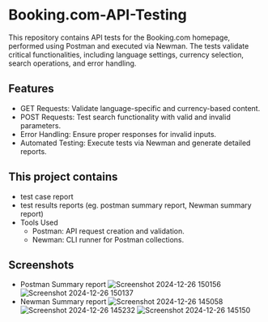 # Booking.com-API-Testing
This repository contains API tests for the Booking.com homepage, performed using Postman and executed via Newman. The tests validate critical functionalities, including language settings, currency selection, search operations, and error handling.
## Features
- GET Requests: Validate language-specific and currency-based content.
- POST Requests: Test search functionality with valid and invalid parameters.
- Error Handling: Ensure proper responses for invalid inputs.
- Automated Testing: Execute tests via Newman and generate detailed reports.
## This project contains
- test case report
- test results reports (eg. postman summary report, Newman summary report)
- Tools Used
  - Postman: API request creation and validation.
  - Newman: CLI runner for Postman collections.
## Screenshots
- Postman Summary report
![Screenshot 2024-12-26 150156](https://github.com/user-attachments/assets/41f8785b-401b-4e9c-8876-2ad273cd07d0)
![Screenshot 2024-12-26 150137](https://github.com/user-attachments/assets/edecc069-bfbe-4bbc-b7d5-8ae5a63f349a)
- Newman Summary report
![Screenshot 2024-12-26 145058](https://github.com/user-attachments/assets/85888799-982f-4a4a-8807-7985459f034d)
![Screenshot 2024-12-26 145232](https://github.com/user-attachments/assets/fb343bda-b1ce-4cb4-87f5-d883ebafb27d)
![Screenshot 2024-12-26 145150](https://github.com/user-attachments/assets/d90c0563-bf41-4f36-aec2-a84a7d70dd8c)

